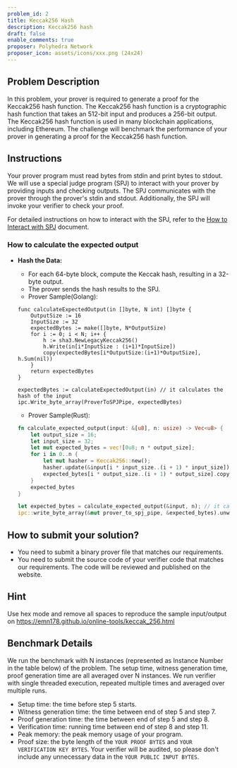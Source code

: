 ```yaml
---
problem_id: 2
title: Keccak256 Hash
description: Keccak256 hash
draft: false
enable_comments: true
proposer: Polyhedra Network
proposer_icon: assets/icons/xxx.png (24x24)
---
```


## Problem Description

In this problem, your prover is required to generate a proof for the Keccak256 hash function. The Keccak256 hash function is a cryptographic hash function that takes an 512-bit input and produces a 256-bit output. The Keccak256 hash function is used in many blockchain applications, including Ethereum. The challenge will benchmark the performance of your prover in generating a proof for the Keccak256 hash function.

## Instructions

Your prover program must read bytes from stdin and print bytes to stdout. We will use a special judge program (SPJ) to interact with your prover by providing inputs and checking outputs. The SPJ communicates with the prover through the prover's stdin and stdout. Additionally, the SPJ will invoke your verifier to check your proof.

For detailed instructions on how to interact with the SPJ, refer to the [How to Interact with SPJ](https://github.com/PolyhedraZK/proof-arena/blob/main/docs/how_to_interact_with_SPJ.md) document.

### How to calculate the expected output

- **Hash the Data:**

  - For each 64-byte block, compute the Keccak hash, resulting in a 32-byte output.
  - The prover sends the hash results to the SPJ.
  - Prover Sample(Golang):

  ```golang
  func calculateExpectedOutput(in []byte, N int) []byte {
      OutputSize := 16
      InputSize := 32
      expectedBytes := make([]byte, N*OutputSize)
      for i := 0; i < N; i++ {
          h := sha3.NewLegacyKeccak256()
          h.Write(in[i*InputSize : (i+1)*InputSize])
          copy(expectedBytes[i*OutputSize:(i+1)*OutputSize], h.Sum(nil))
      }
      return expectedBytes
  }
  ```

  ```golang
  expectedBytes := calculateExpectedOutput(in) // it calculates the hash of the input
  ipc.Write_byte_array(ProverToSPJPipe, expectedBytes)
  ```

  - Prover Sample(Rust):

  ```rust
  fn calculate_expected_output(input: &[u8], n: usize) -> Vec<u8> {
      let output_size = 16;
      let input_size = 32;
      let mut expected_bytes = vec![0u8; n * output_size];
      for i in 0..n {
          let mut hasher = Keccak256::new();
          hasher.update(&input[i * input_size..(i + 1) * input_size]);
          expected_bytes[i * output_size..(i + 1) * output_size].copy_from_slice(&hasher.finalize());
      }
      expected_bytes
  }
  ```

  ```rust
  let expected_bytes = calculate_expected_output(&input, n); // it calculates the hash of the input
  ipc::write_byte_array(&mut prover_to_spj_pipe, &expected_bytes).unwrap();
  ```

## How to submit your solution?

- You need to submit a binary prover file that matches our requirements.
- You need to submit the source code of your verifier code that matches our requirements. The code will be reviewed and published on the website.

## Hint

Use hex mode and remove all spaces to reproduce the sample input/output on https://emn178.github.io/online-tools/keccak_256.html

## Benchmark Details

We run the benchmark with N instances (represented as Instance Number in the table below) of the problem. The setup time, witness generation time, proof generation time are all averaged over N instances. We run verifier with single threaded execution, repeated multiple times and averaged over multiple runs.

- Setup time: the time before step 5 starts.
- Witness generation time: the time between end of step 5 and step 7.
- Proof generation time: the time between end of step 5 and step 8.
- Verification time: running time between end of step 8 and step 11.
- Peak memory: the peak memory usage of your program.
- Proof size: the byte length of the `YOUR PROOF BYTES` and `YOUR VERIFICATION KEY BYTES`. Your verifier will be audited, so please don't include any unnecessary data in the `YOUR PUBLIC INPUT BYTES`.
